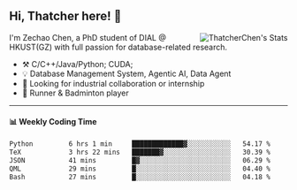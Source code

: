 ## Hi, Thatcher here! :wave:

<img align="right" src="https://github-readme-stats.vercel.app/api?username=thatcherchen&title_color=333&text_color=777" alt="ThatcherChen's Stats" >

I'm Zechao Chen, a PhD student of DIAL @ HKUST(GZ) with full passion for database-related research.

- :hammer_and_pick:  C/C++/Java/Python; CUDA;
- :bulb:  Database Management System, Agentic AI, Data Agent
- :telescope:  Looking for industrial collaboration or internship
- :seedling:  Runner & Badminton player

---

#### :bar_chart: Weekly Coding Time

<!--START_SECTION:waka-->

```txt
Python         6 hrs 1 min     █████████████▓░░░░░░░░░░░   54.17 %
TeX            3 hrs 22 mins   ███████▓░░░░░░░░░░░░░░░░░   30.39 %
JSON           41 mins         █▓░░░░░░░░░░░░░░░░░░░░░░░   06.29 %
QML            29 mins         █░░░░░░░░░░░░░░░░░░░░░░░░   04.40 %
Bash           27 mins         █░░░░░░░░░░░░░░░░░░░░░░░░   04.18 %
```

<!--END_SECTION:waka-->
